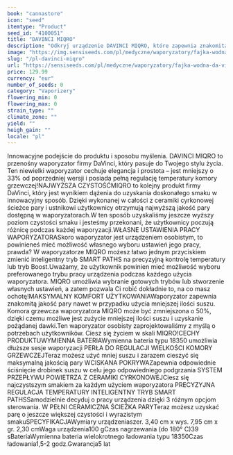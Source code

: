 ```yaml
---
book: "cannastore"
icon: "seed"
itemtype: "Product"
seed_id: "4100051"
title: "DAVINCI MIQRO"
description: "Odkryj urządzenie DAVINCI MIQRO, które zapewnia znakomitą jakość waporyzacji nawet w przypadku użycia mniejszej ilości suszu. Kliknij tutaj, aby kupić waporyzator DAVINCI MIQRO."
image: "https://img.sensiseeds.com/pl/medyczne/waporyzatory/fajka-wodna-da-vinci-miqro-image.png"
slug: "/pl-davinci-miqro"
url: "https://sensiseeds.com/pl/medyczne/waporyzatory/fajka-wodna-da-vinci-miqro?a_aid=cannastore"
price: 129.99
currency: "eur"
number_of_seeds: 0
category: "Vaporizery"
flowering_min: 0
flowering_max: 0
strain_type: ""
climate_zone: ""
yield: ""
heigh_gain: ""
locale: "pl"
---
```

Innowacyjne podejście do produktu i sposobu myślenia. DAVINCI MIQRO to przenośny waporyzator firmy DaVinci, który pasuje do Twojego stylu życia. Ten niewielki waporyzator cechuje elegancja i prostota – jest mniejszy o 33% od poprzedniej wersji i posiada pełną regulację temperatury komory grzewczej!NAJWYŻSZA CZYSTOŚĆMIQRO to kolejny produkt firmy DaVinci, który jest wynikiem dążenia do uzyskania doskonałego smaku w innowacyjny sposób. Dzięki wykonanej w całości z ceramiki cyrkonowej ścieżce pary i ustnikowi użytkownicy otrzymują najwyższą jakość pary dostępną w waporyzatorach.W ten sposób uzyskaliśmy jeszcze wyższy poziom czystości smaku i jesteśmy przekonani, że użytkownicy poczują różnicę podczas każdej waporyzacji.WŁASNE USTAWIENIA PRACY WAPORYZATORASkoro waporyzator jest urządzeniem osobistym, to powinieneś mieć możliwość własnego wyboru ustawień jego pracy, prawda? W waporyzatorze MIQRO możesz łatwo jednym przyciskiem zmienić inteligentny tryb SMART PATHS na precyzyjną kontrolę temperatury lub tryb Boost.Uważamy, że użytkownik powinien mieć możliwość wyboru preferowanego trybu pracy urządzenia podczas każdego użycia waporyzatora. MIQRO umożliwia wybranie gotowych trybów lub stworzenie własnych ustawień, a zatem pozwala Ci robić dokładnie to, na co masz ochotę!MAKSYMALNY KOMFORT UŻYTKOWANIAWaporyzator zapewnia znakomitą jakość pary nawet w przypadku użycia mniejszej ilości suszu. Komora grzewcza waporyzatora MIQRO może być zmniejszona o 50%, dzięki czemu możliwe jest zużycie mniejszej ilości suszu i uzyskanie pożądanej dawki.Ten waporyzator osobisty zaprojektowaliśmy z myślą o potrzebach użytkowników. Ciesz się życiem w skali MIQRO!CECHY PRODUKTUWYMIENNA BATERIAWymienna bateria typu 18350 umożliwia dłuższe sesje waporyzacji PERŁA DO REGULACJI WIELKOŚCI KOMORY GRZEWCZEJTeraz możesz użyć mniej suszu i zarazem cieszyć się maksymalną jakością pary WCISKANA POKRYWAZapewnia odpowiednie ściśnięcie drobinek suszu w celu jego odpowiedniego podgrzania SYSTEM PRZEPŁYWU POWIETRZA Z CERAMIKI CYRKONOWEJCiesz się najczystszym smakiem za każdym użyciem waporyzatora PRECYZYJNA REGULACJA TEMPERATURY INTELIGENTNY TRYB SMART PATHSSamodzielnie decyduj o pracy urządzenia dzięki 3 różnym opcjom sterowania. W PEŁNI CERAMICZNA ŚCIEŻKA PARYTeraz możesz uzyskać parę o jeszcze większej czystości i wyrazistym smakuSPECYFIKACJAWymiary urządzeniaszer. 3,40 cm x wys. 7,95 cm x gr. 2,30 cmWaga urządzenia100 gCzas nagrzewania (do 180° C)39 sBateriaWymienna bateria wielokrotnego ładowania typu 18350Czas ładowania1,5-2 godz.Gwarancja5 lat
